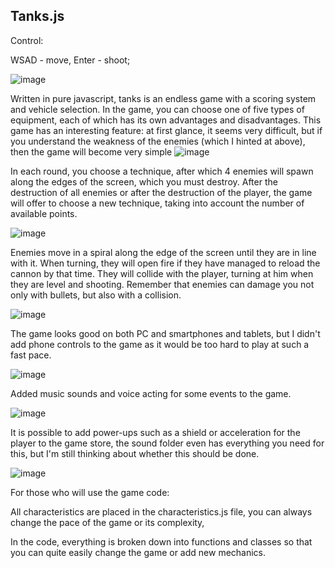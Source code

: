 ## Tanks.js

Control:

WSAD -  move,  Enter - shoot;

![image](https://user-images.githubusercontent.com/89345760/169092489-1d5913c2-0c77-4c1d-86bf-bc7b1f1779cd.png)


Written in pure javascript, tanks is an endless game with a scoring system and vehicle selection.
In the game, you can choose one of five types of equipment, each of which has its own advantages and disadvantages.
This game has an interesting feature:
at first glance, it seems very difficult, but if you understand the weakness of the enemies (which I hinted at above), then the game will become very simple
![image](https://user-images.githubusercontent.com/89345760/169100369-a407e7f7-2994-4157-8c49-c11375ebc850.png)

In each round, you choose a technique, after which 4 enemies will spawn along the edges of the screen, which you must destroy. After the destruction of all enemies or after the destruction of the player, the game will offer to choose a new technique, taking into account the number of available points.

![image](https://user-images.githubusercontent.com/89345760/169093447-45f622d4-6a6c-4683-8d6c-49677670b907.png)

Enemies move in a spiral along the edge of the screen until they are in line with it. When turning, they will open fire if they have managed to reload the cannon by that time.
They will collide with the player, turning at him when they are level and shooting. Remember that enemies can damage you not only with bullets, but also with a collision.

![image](https://user-images.githubusercontent.com/89345760/169100111-c487320c-f816-49a1-85d3-4b6267e55498.png)

 
 The game looks good on both PC and smartphones and tablets, but I didn't add phone controls to the game as it would be too hard to play at such a fast pace.
 
![image](https://user-images.githubusercontent.com/89345760/169095962-1a1c847f-250e-4b5a-9456-d4c3e70c7365.png)

Added music sounds and voice acting for some events to the game.

![image](https://user-images.githubusercontent.com/89345760/169101280-673de4b4-728e-4db3-a3ca-9a5784238045.png)

It is possible to add power-ups such as a shield or acceleration for the player to the game store, the sound folder even has everything you need for this, but I'm still thinking about whether this should be done.

![image](https://user-images.githubusercontent.com/89345760/169102358-5b2c74d3-9075-4485-a61b-6caa7b6bff0b.png)

For those who will use the game code:

All characteristics are placed in the characteristics.js file, you can always change the pace of the game or its complexity,

In the code, everything is broken down into functions and classes so that you can quite easily change the game or add new mechanics.
